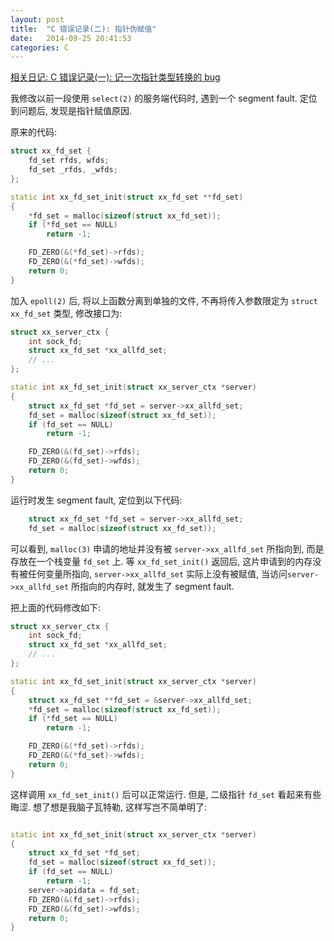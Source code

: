 ```yaml
---
layout: post
title:  "C 错误记录(二): 指针伪赋值"
date:   2014-09-25 20:41:53
categories: C
---
```


[相关日记: C 错误记录(一): 记一次指针类型转换的 bug](http://hmgle.github.io/other/2013/10/28/c-type.html)

我修改以前一段使用 `select(2)` 的服务端代码时, 遇到一个 segment fault.
定位到问题后, 发现是指针赋值原因.

原来的代码:

```cpp
struct xx_fd_set {
	fd_set rfds, wfds;
	fd_set _rfds, _wfds;
};

static int xx_fd_set_init(struct xx_fd_set **fd_set)
{
	*fd_set = malloc(sizeof(struct xx_fd_set));
	if (*fd_set == NULL)
		return -1;

	FD_ZERO(&(*fd_set)->rfds);
	FD_ZERO(&(*fd_set)->wfds);
	return 0;
}
```

加入 `epoll(2)` 后, 将以上函数分离到单独的文件, 不再将传入参数限定为 `struct xx_fd_set` 类型, 修改接口为:

```cpp
struct xx_server_ctx {
	int sock_fd;
	struct xx_fd_set *xx_allfd_set;
	// ...
};

static int xx_fd_set_init(struct xx_server_ctx *server)
{
	struct xx_fd_set *fd_set = server->xx_allfd_set;
	fd_set = malloc(sizeof(struct xx_fd_set));
	if (fd_set == NULL)
		return -1;

	FD_ZERO(&(fd_set)->rfds);
	FD_ZERO(&(fd_set)->wfds);
	return 0;
}
```

运行时发生 segment fault, 定位到以下代码:

```cpp
	struct xx_fd_set *fd_set = server->xx_allfd_set;
	fd_set = malloc(sizeof(struct xx_fd_set));
```

可以看到, `malloc(3)` 申请的地址并没有被 `server->xx_allfd_set` 所指向到, 而是存放在一个栈变量 `fd_set` 上. 等 `xx_fd_set_init()` 返回后, 这片申请到的内存没有被任何变量所指向, `server->xx_allfd_set` 实际上没有被赋值, 当访问`server->xx_allfd_set` 所指向的内存时, 就发生了 segment fault.

把上面的代码修改如下:

```cpp
struct xx_server_ctx {
	int sock_fd;
	struct xx_fd_set *xx_allfd_set;
	// ...
};

static int xx_fd_set_init(struct xx_server_ctx *server)
{
	struct xx_fd_set **fd_set = &server->xx_allfd_set;
	*fd_set = malloc(sizeof(struct xx_fd_set));
	if (*fd_set == NULL)
		return -1;

	FD_ZERO(&(*fd_set)->rfds);
	FD_ZERO(&(*fd_set)->wfds);
	return 0;
}
```

这样调用 `xx_fd_set_init()` 后可以正常运行. 但是, 二级指针 `fd_set` 看起来有些晦涩. 想了想是我脑子瓦特勒, 这样写岂不简单明了:

```cpp

static int xx_fd_set_init(struct xx_server_ctx *server)
{
	struct xx_fd_set *fd_set;
	fd_set = malloc(sizeof(struct xx_fd_set));
	if (fd_set == NULL)
		return -1;
	server->apidata = fd_set;
	FD_ZERO(&(fd_set)->rfds);
	FD_ZERO(&(fd_set)->wfds);
	return 0;
}
```

